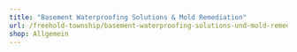```yaml
---
title: "Basement Waterproofing Solutions & Mold Remediation"
url: /freehold-township/basement-waterproofing-solutions-und-mold-remediation/
shop: Allgemein
---
```

